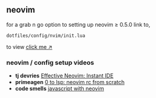 ## neovim

for a grab n go option to setting up neovim ≥ 0.5.0 link to,

```
dotfiles/config/nvim/init.lua
```

to view [click me ↗][lnk1]


### neovim / config setup videos

- **tj devries**  [Effective Neovim: Instant IDE][lnk2]
- **primeagen** [0 to lsp: neovim rc from scratch][lnk3]
- **code smells** [javascript with neovim][lnk4]

[lnk1]: <https://github.com/ipatch/dotfiles/blob/dev.evergreen/config/nvim/init.lua>
[lnk2]: <https://www.youtube.com/watch?v=stqUbv-5u2s>
[lnk3]: <https://www.youtube.com/watch?v=w7i4amO_zaE>
[lnk4]: <https://www.youtube.com/watch?v=Ht_vLQUdhHg>
